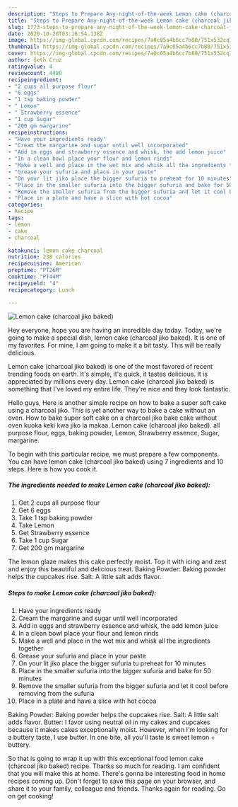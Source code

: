 ```yaml
---
description: "Steps to Prepare Any-night-of-the-week Lemon cake (charcoal jiko baked)"
title: "Steps to Prepare Any-night-of-the-week Lemon cake (charcoal jiko baked)"
slug: 1773-steps-to-prepare-any-night-of-the-week-lemon-cake-charcoal-jiko-baked
date: 2020-10-28T03:16:54.138Z
image: https://img-global.cpcdn.com/recipes/7a0c05a4b6cc7b80/751x532cq70/lemon-cake-charcoal-jiko-baked-recipe-main-photo.jpg
thumbnail: https://img-global.cpcdn.com/recipes/7a0c05a4b6cc7b80/751x532cq70/lemon-cake-charcoal-jiko-baked-recipe-main-photo.jpg
cover: https://img-global.cpcdn.com/recipes/7a0c05a4b6cc7b80/751x532cq70/lemon-cake-charcoal-jiko-baked-recipe-main-photo.jpg
author: Seth Cruz
ratingvalue: 4
reviewcount: 4480
recipeingredient:
- "2 cups all purpose flour"
- "6 eggs"
- "1 tsp baking powder"
- " Lemon"
- " Strawberry essence"
- "1 cup Sugar"
- "200 gm margarine"
recipeinstructions:
- "Have your ingredients ready"
- "Cream the margarine and sugar until well incorporated"
- "Add in eggs and strawberry essence and whisk, the add lemon juice"
- "In a clean bowl place your flour and lemon rinds"
- "Make a well and place in the wet mix and whisk all the ingredients together"
- "Grease your sufuria and place in your paste"
- "On your lit jiko place the bigger sufuria tu preheat for 10 minutes"
- "Place in the smaller sufuria into the bigger sufuria and bake for 50 minutes"
- "Remove the smaller sufuria from the bigger sufuria and let it cool before removing from the sufuria"
- "Place in a plate and have a slice with hot cocoa"
categories:
- Recipe
tags:
- lemon
- cake
- charcoal

katakunci: lemon cake charcoal 
nutrition: 238 calories
recipecuisine: American
preptime: "PT26M"
cooktime: "PT44M"
recipeyield: "4"
recipecategory: Lunch

---
```



![Lemon cake (charcoal jiko baked)](https://img-global.cpcdn.com/recipes/7a0c05a4b6cc7b80/751x532cq70/lemon-cake-charcoal-jiko-baked-recipe-main-photo.jpg)

Hey everyone, hope you are having an incredible day today. Today, we're going to make a special dish, lemon cake (charcoal jiko baked). It is one of my favorites. For mine, I am going to make it a bit tasty. This will be really delicious.

Lemon cake (charcoal jiko baked) is one of the most favored of recent trending foods on earth. It's simple, it's quick, it tastes delicious. It is appreciated by millions every day. Lemon cake (charcoal jiko baked) is something that I've loved my entire life. They're nice and they look fantastic.

Hello guys, Here is another simple recipe on how to bake a super soft cake using a charcoal jiko. This is yet another way to bake a cake without an oven. How to bake super soft cake on a charcoal jiko bake cake without oven kuoka keki kwa jiko la makaa. Lemon cake (charcoal jiko baked). all purpose flour, eggs, baking powder, Lemon, Strawberry essence, Sugar, margarine.


To begin with this particular recipe, we must prepare a few components. You can have lemon cake (charcoal jiko baked) using 7 ingredients and 10 steps. Here is how you cook it.

<!--inarticleads1-->

##### The ingredients needed to make Lemon cake (charcoal jiko baked):

1. Get 2 cups all purpose flour
1. Get 6 eggs
1. Take 1 tsp baking powder
1. Take  Lemon
1. Get  Strawberry essence
1. Take 1 cup Sugar
1. Get 200 gm margarine


The lemon glaze makes this cake perfectly moist. Top it with icing and zest and enjoy this beautiful and delicious treat. Baking Powder: Baking powder helps the cupcakes rise. Salt: A little salt adds flavor. 

<!--inarticleads2-->

##### Steps to make Lemon cake (charcoal jiko baked):

1. Have your ingredients ready
1. Cream the margarine and sugar until well incorporated
1. Add in eggs and strawberry essence and whisk, the add lemon juice
1. In a clean bowl place your flour and lemon rinds
1. Make a well and place in the wet mix and whisk all the ingredients together
1. Grease your sufuria and place in your paste
1. On your lit jiko place the bigger sufuria tu preheat for 10 minutes
1. Place in the smaller sufuria into the bigger sufuria and bake for 50 minutes
1. Remove the smaller sufuria from the bigger sufuria and let it cool before removing from the sufuria
1. Place in a plate and have a slice with hot cocoa


Baking Powder: Baking powder helps the cupcakes rise. Salt: A little salt adds flavor. Butter: I favor using neutral oil in my cakes and cupcakes because it makes cakes exceptionally moist. However, when I&#39;m looking for a buttery taste, I use butter. In one bite, all you&#39;ll taste is sweet lemon + buttery. 

So that is going to wrap it up with this exceptional food lemon cake (charcoal jiko baked) recipe. Thanks so much for reading. I am confident that you will make this at home. There's gonna be interesting food in home recipes coming up. Don't forget to save this page on your browser, and share it to your family, colleague and friends. Thanks again for reading. Go on get cooking!
